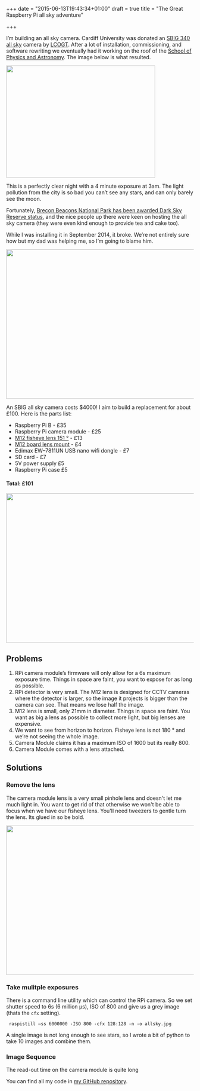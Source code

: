 +++
date = "2015-06-13T19:43:34+01:00"
draft = true
title = "The Great Raspberry Pi all sky adventure"

+++

<p>I&rsquo;m building an all sky camera. Cardiff University was donated an <a href="https://www.sbig.com/products/cameras/specialty/the-allsky-340-camera/">SBIG 340 all sky</a> camera by <a href="http://lcogt.net">LCOGT</a>. After a lot of installation, commissioning, and software rewriting we eventually had it working on the roof of the <a href="http://www.astro.cf.ac.uk">School of Physics and Astronomy</a>. The image below is what resulted.</p>
<p><img src="/media/uploads/cardiff_allsky.png" height="300" width="400" /></p>
<p>This is a perfectly clear night with a 4 minute exposure at 3am. The light pollution from the city is so bad you can&rsquo;t see any stars, and can only barely see the moon.</p>
<p>Fortunately, <a href="http://www.breconbeacons.org/about-brecon-beacons-dark-sky-reserve">Brecon Beacons National Park has been awarded Dark Sky Reserve status</a>, and the nice people up there were keen on hosting the all sky camera (they were even kind enough to provide tea and cake too).</p>
<p>While I was installing it in September 2014, it broke. We&rsquo;re not entirely sure how but my dad was helping me, so I&rsquo;m going to blame him.</p>
<p><img src="/media/uploads/allsky3.jpg" height="400" width="600" /></p>
<p>An SBIG all sky camera costs $4000! I aim to build a replacement for about &pound;100. Here is the parts list:</p>
<ul>
<li>Raspberry Pi B - &pound;35</li>
<li>Raspberry Pi camera module - &pound;25</li>
<li><a href="http://www.ebay.co.uk/itm/121426112537">M12 fisheye lens 151 &deg;</a> - &pound;13</li>
<li><a href="http://www.ebay.co.uk/itm/111304951108">M12 board lens mount</a> - &pound;4</li>
<li>Edimax EW&ndash;7811UN USB nano wifi dongle - &pound;7</li>
<li>SD card - &pound;7</li>
<li>5V power supply &pound;5</li>
<li>Raspberry Pi case &pound;5</li>
</ul>
<h4>Total: &pound;101</h4>
<p><img src="/media/uploads/allsky4.jpg" height="400" width="600" /></p>
<h2>Problems</h2>
<ol>
<li>RPi camera module&rsquo;s firmware will only allow for a 6s maximum exposure time. Things in space are faint, you want to expose for as long as possible.</li>
<li>RPi detector is very small. The M12 lens is designed for CCTV cameras where the detector is larger, so the image it projects is bigger than the camera can see. That means we lose half the image.</li>
<li>M12 lens is small, only 21mm in diameter. Things in space are faint. You want as big a lens as possible to collect more light, but big lenses are expensive.</li>
<li>We want to see from horizon to horizon. Fisheye lens is not 180 &deg; and we&rsquo;re not seeing the whole image.</li>
<li>Camera Module claims it has a maximum ISO of 1600 but its really 800.</li>
<li>Camera Module comes with a lens attached.</li>
</ol>
<h2>Solutions</h2>
<h3>Remove the lens</h3>
<p>The camera module lens is a very small pinhole lens and doesn't let me much light in. You want to get rid of that otherwise we won't be able to focus when we have our fisheye lens. You'll need tweezers to gentle turn the lens. Its glued in so be bold.</p>
<p><img src="/media/uploads/allsky5.jpg" height="400" width="600" /></p>
<h3>Take mulitple exposures</h3>
<p>There is a command line utility which can control the RPi camera. So we set shutter speed to 6s (6 million &micro;s), ISO of 800 and give us a grey image (thats the <code>cfx</code> setting).</p>
<pre><code class="&ldquo;bash&rdquo;"> raspistill &mdash;ss 6000000 -ISO 800 -cfx 128:128 -n -o allsky.jpg </code></pre>
<p>A single image is not long enough to see stars, so I wrote a bit of python to take 10 images and combine them.&nbsp;</p>
<h3>Image Sequence</h3>
<p>The read-out time on the camera module is quite long</p>
<p>You can find all my code in <a href="https://github.com/zemogle/raspberrysky/blob/master/allsky.py">my GitHub repository</a>.</p>
